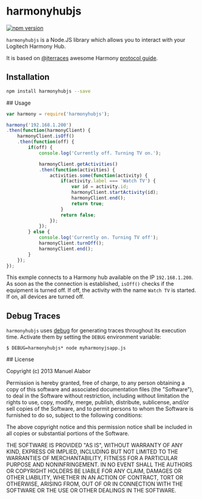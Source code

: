 # harmonyhubjs

[![npm version](https://badge.fury.io/js/harmonyhubjs.svg)](http://badge.fury.io/js/harmonyhubjs)

`harmonyhubjs` is a Node.JS library which allows you to interact with your Logitech
Harmony Hub.

It is based on [@jterraces](https://github.com/jterrace) awesome Harmony
[protocol guide](https://github.com/jterrace/pyharmony/blob/master/PROTOCOL.md).

## Installation
```bash
npm install harmonyhubjs --save
```

## Usage
```javascript
var harmony = require('harmonyhubjs');

harmony('192.168.1.200')
.then(function(harmonyClient) {
	harmonyClient.isOff()
	.then(function(off) {
		if(off) {
			console.log('Currently off. Turning TV on.');

			harmonyClient.getActivities()
			.then(function(activities) {
				activities.some(function(activity) {
					if(activity.label === 'Watch TV') {
						var id = activity.id;
						harmonyClient.startActivity(id);
						harmonyClient.end();
						return true;
					}
					return false;
				});
			});
		} else {
			console.log('Currently on. Turning TV off');
			harmonyClient.turnOff();
			harmonyClient.end();
		}
	});
});
```

This exmple connects to a Harmony hub available on the IP `192.168.1.200`. As soon as the the connection is established, `isOff()` checks if the equipment is turned off. If off, the activity with the name `Watch TV` is started. If on, all devices are turned off.


## Debug Traces
`harmonyhubjs` uses [debug](https://github.com/visionmedia/debug) for generating traces throughout its execution time. Activate them by setting the `DEBUG` environment variable:

	$ DEBUG=harmonyhubjs* node myharmonyjsapp.js


## License

Copyright (c) 2013 Manuel Alabor

Permission is hereby granted, free of charge, to any person obtaining a copy of this software and associated documentation files (the "Software"), to deal in the Software without restriction, including without limitation the rights to use, copy, modify, merge, publish, distribute, sublicense, and/or sell copies of the Software, and to permit persons to whom the Software is furnished to do so, subject to the following conditions:

The above copyright notice and this permission notice shall be included in all copies or substantial portions of the Software.

THE SOFTWARE IS PROVIDED "AS IS", WITHOUT WARRANTY OF ANY KIND, EXPRESS OR IMPLIED, INCLUDING BUT NOT LIMITED TO THE WARRANTIES OF MERCHANTABILITY, FITNESS FOR A PARTICULAR PURPOSE AND NONINFRINGEMENT. IN NO EVENT SHALL THE AUTHORS OR COPYRIGHT HOLDERS BE LIABLE FOR ANY CLAIM, DAMAGES OR OTHER LIABILITY, WHETHER IN AN ACTION OF CONTRACT, TORT OR OTHERWISE, ARISING FROM, OUT OF OR IN CONNECTION WITH THE SOFTWARE OR THE USE OR OTHER DEALINGS IN THE SOFTWARE.
